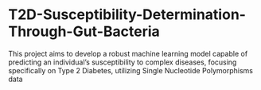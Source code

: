 # T2D-Susceptibility-Determination-Through-Gut-Bacteria
This project aims to develop a robust machine learning model capable of predicting an individual’s susceptibility to complex diseases, focusing specifically on Type 2 Diabetes, utilizing Single Nucleotide Polymorphisms data
